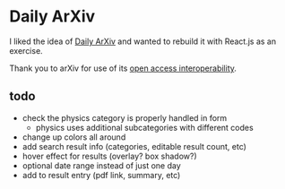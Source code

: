 # Daily ArXiv

I liked the idea of [Daily ArXiv](https://github.com/juanjosegarciaripoll/dailyarxiv) and wanted to rebuild it with React.js as an exercise.

Thank you to arXiv for use of its [open access interoperability](https://arxiv.org/help/api/index).

## todo

* check the physics category is properly handled in form
  * physics uses additional subcategories with different codes
* change up colors all around
* add search result info (categories, editable result count, etc)
* hover effect for results (overlay? box shadow?)
* optional date range instead of just one day
* add to result entry (pdf link, summary, etc)
